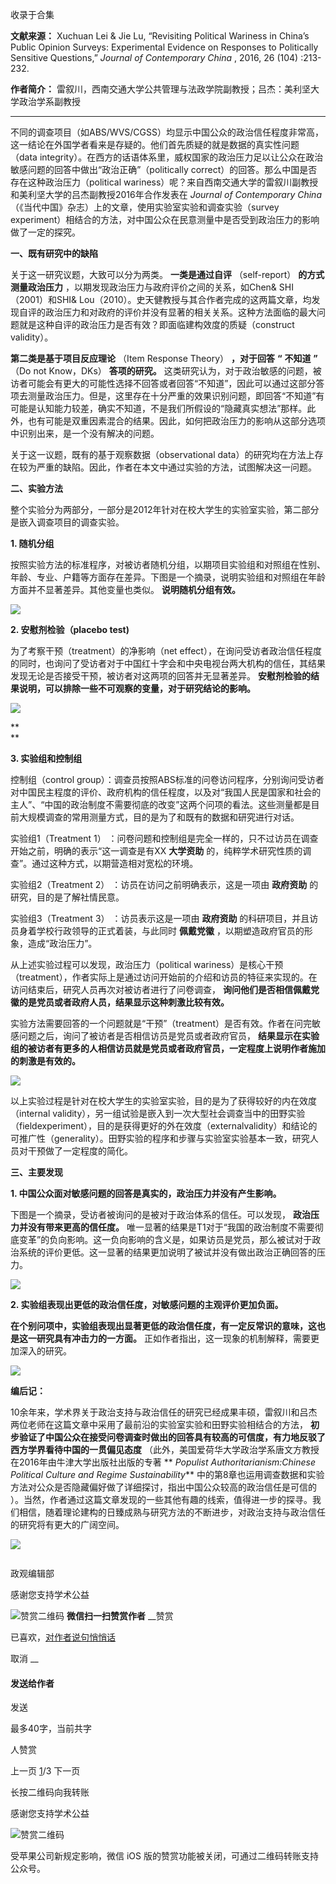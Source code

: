 

收录于合集

**文献来源：** Xuchuan Lei & Jie Lu, “Revisiting Political Wariness in China’s
Public Opinion Surveys: Experimental Evidence on Responses to Politically
Sensitive Questions,” _Journal of Contemporary China_ , 2016, 26 (104)
:213-232.

 **作者简介：** 雷叙川，西南交通大学公共管理与法政学院副教授；吕杰：美利坚大学政治学系副教授

* * *

  

不同的调查项目（如ABS/WVS/CGSS）均显示中国公众的政治信任程度非常高，这一结论在外国学者看来是存疑的。他们首先质疑的就是数据的真实性问题（data
integrity）。在西方的话语体系里，威权国家的政治压力足以让公众在政治敏感问题的回答中做出“政治正确”（politically
correct）的回答。那么中国是否存在这种政治压力（political
wariness）呢？来自西南交通大学的雷叙川副教授和美利坚大学的吕杰副教授2016年合作发表在 _Journal of Contemporary
China_ （《当代中国》杂志）上的文章，使用实验室实验和调查实验（survey
experiment）相结合的方法，对中国公众在民意测量中是否受到政治压力的影响做了一定的探究。

  

 **一、既有研究中的缺陷**

关于这一研究议题，大致可以分为两类。 **一类是通过自评** （self-report） **的方式测量政治压力**
，以期发现政治压力与政府评价之间的关系，如Chen& SHI（2001）和SHI&
Lou（2010）。史天健教授与其合作者完成的这两篇文章，均发现自评的政治压力和对政府的评价并没有显著的相关关系。这种方法面临的最大问题就是这种自评的政治压力是否有效？即面临建构效度的质疑（construct
validity）。

 **第二类是基于项目反应理论** （Item Response Theory） **，对于回答** **“** **不知道** **”** （Do not
Know，DKs） **答项的研究。**
这类研究认为，对于政治敏感的问题，被访者可能会有更大的可能性选择不回答或者回答“不知道”，因此可以通过这部分答项去测量政治压力。但是，这里存在十分严重的效果识别问题，即回答“不知道”有可能是认知能力较差，确实不知道，不是我们所假设的“隐藏真实想法”那样。此外，也有可能是双重因素混合的结果。因此，如何把政治压力的影响从这部分选项中识别出来，是一个没有解决的问题。

  

关于这一议题，既有的基于观察数据（observational
data）的研究均在方法上存在较为严重的缺陷。因此，作者在本文中通过实验的方法，试图解决这一问题。

  

 **二、实验方法**

  

整个实验分为两部分，一部分是2012年针对在校大学生的实验室实验，第二部分是嵌入调查项目的调查实验。

  

 **1\. 随机分组**

按照实验方法的标准程序，对被访者随机分组，以期项目实验组和对照组在性别、年龄、专业、户籍等方面存在差异。下图是一个摘录，说明实验组和对照组在年龄方面并不显著差异。其他变量也类似。
**说明随机分组有效。**

  

  

![](/images/592/2.png)

  

 **2\. 安慰剂检验（placebo test)**

为了考察干预（treatment）的净影响（net
effect），在询问受访者政治信任程度的同时，也询问了受访者对于中国红十字会和中央电视台两大机构的信任，其结果发现无论是否接受干预，被访者对这两项的回答并无显著差异。
**安慰剂检验的结果说明，可以排除一些不可观察的变量，对于研究结论的影响。**

  

![](/images/592/3.png)

 **  
**

 **3. 实验组和控制组**

控制组（control
group）：调查员按照ABS标准的问卷访问程序，分别询问受访者对中国民主程度的评价、政府机构的信任程度，以及对“我国人民是国家和社会的主人”、“中国的政治制度不需要彻底的改变”这两个问项的看法。这些测量都是目前大规模调查的常用测量方式，目的是为了和既有的数据和研究进行对话。

实验组1（Treatment 1） ：问卷问题和控制组是完全一样的，只不过访员在调查开始之前，明确的表示“这一调查是有XX **大学资助**
的，纯粹学术研究性质的调查”。通过这种方式，以期营造相对宽松的环境。

实验组2（Treatment 2） ：访员在访问之前明确表示，这是一项由 **政府资助** 的研究，目的是了解社情民意。

实验组3（Treatment 3） ：访员表示这是一项由 **政府资助** 的科研项目，并且访员身着学校行政领导的正式着装，与此同时 **佩戴党徽**
，以期塑造政府官员的形象，造成“政治压力”。

  

从上述实验过程可以发现，政治压力（political
wariness）是核心干预（treatment），作者实际上是通过访问开始前的介绍和访员的特征来实现的。在访问结束后，研究人员再次对被访者进行了问卷调查，
**询问他们是否相信佩戴党徽的是党员或者政府人员，结果显示这种刺激比较有效。**

实验方法需要回答的一个问题就是“干预”（treatment）是否有效。作者在问完敏感问题之后，询问了被访者是否相信访员是党员或者政府官员，
**结果显示在实验组的被访者有更多的人相信访员就是党员或者政府官员，一定程度上说明作者施加的刺激是有效的。**

  

![](/images/592/4.png)

  

以上实验过程是针对在校大学生的实验室实验，目的是为了获得较好的内在效度（internal
validity），另一组试验是嵌入到一次大型社会调查当中的田野实验（fieldexperiment），目的是获得更好的外在效度（externalvalidity）和结论的可推广性（generality）。田野实验的程序和步骤与实验室实验基本一致，研究人员对干预做了一定程度的简化。

  

 **三、主要发现**

**1. 中国公众面对敏感问题的回答是真实的，政治压力并没有产生影响。**

下图是一个摘录，受访者被询问的是被对于政治体系的信任。可以发现， **政治压力并没有带来更高的信任度。**
唯一显著的结果是T1对于“我国的政治制度不需要彻底变革”的负向影响。这一负向影响的含义是，如果访员是党员，那么被试对于政治系统的评价更低。这一显著的结果更加说明了被试并没有做出政治正确回答的压力。

  

![](/images/592/5.png)

  

 **2. 实验组表现出更低的政治信任度，对敏感问题的主观评价更加负面。**

  

 **在个别问项中，实验组表现出显著更低的政治信任度，有一定反常识的意味，这也是这一研究具有冲击力的一方面。**
正如作者指出，这一现象的机制解释，需要更加深入的研究。

  

![](/images/592/6.png)

  

 **编后记：**

10余年来，学术界关于政治支持与政治信任的研究已经成果丰硕，雷叙川和吕杰两位老师在这篇文章中采用了最前沿的实验室实验和田野实验相结合的方法，
**初步验证了中国公众在接受问卷调查时做出的回答具有较高的可信度，有力地反驳了西方学界看待中国的一贯偏见态度**
（此外，美国爱荷华大学政治学系唐文方教授在2016年由牛津大学出版社出版的专著 ** _Populist Authoritarianism:Chinese
Political Culture and Regime Sustainability_**
中的第8章也运用调查数据和实验方法对公众是否隐藏偏好做了详细探讨，指出中国公众较高的政治信任是可信的
）。当然，作者通过这篇文章发现的一些其他有趣的线索，值得进一步的探寻。我们相信，随着理论建构的日臻成熟与研究方法的不断进步，对政治支持与政治信任的研究将有更大的广阔空间。

  

  

![](/images/592/7.jpeg)

  

![]()

政观编辑部

感谢您支持学术公益

![赞赏二维码]() **微信扫一扫赞赏作者** __赞赏

已喜欢，[对作者说句悄悄话](javascript:;)

取消 __

#### 发送给作者

发送

最多40字，当前共字

[](javascript:;) 人赞赏

上一页 [1](javascript:;)/3 下一页

长按二维码向我转账

感谢您支持学术公益

![赞赏二维码]()

受苹果公司新规定影响，微信 iOS 版的赞赏功能被关闭，可通过二维码转账支持公众号。

